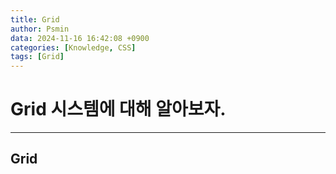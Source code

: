 ```yaml
---
title: Grid
author: Psmin
data: 2024-11-16 16:42:08 +0900
categories: [Knowledge, CSS]
tags: [Grid]
---
```


# Grid 시스템에 대해 알아보자.

---

## Grid
